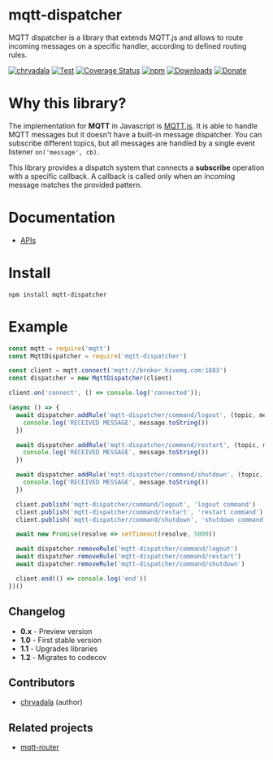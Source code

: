 # mqtt-dispatcher 
MQTT dispatcher is a library that extends MQTT.js and allows to route incoming messages on a specific handler, according to defined routing rules.

[![chrvadala](https://img.shields.io/badge/website-chrvadala-orange.svg)](https://chrvadala.github.io)
[![Test](https://github.com/chrvadala/mqtt-dispatcher/workflows/Test/badge.svg)](https://github.com/chrvadala/mqtt-dispatcher/actions)
[![Coverage Status](https://coveralls.io/repos/github/chrvadala/mqtt-dispatcher/badge.svg)](https://coveralls.io/github/chrvadala/mqtt-dispatcher)
[![npm](https://img.shields.io/npm/v/mqtt-dispatcher.svg?maxAge=2592000?style=plastic)](https://www.npmjs.com/package/mqtt-dispatcher)
[![Downloads](https://img.shields.io/npm/dm/mqtt-dispatcher.svg)](https://www.npmjs.com/package/mqtt-dispatcher)
[![Donate](https://img.shields.io/badge/donate-GithubSponsor-green.svg)](https://github.com/sponsors/chrvadala)


# Why this library?
The implementation for **MQTT** in Javascript is [MQTT.js](https://github.com/mqttjs/MQTT.js). It is able to handle MQTT messages but it doesn't have
a built-in message dispatcher. You can subscribe different topics, but all messages are handled by a single event listener `on('message', cb)`.

This library provides a dispatch system that connects a **subscribe** operation with a specific callback. A callback is called only when an incoming message matches the provided pattern.

# Documentation
- [APIs](https://github.com/chrvadala/mqtt-dispatcher/blob/main/docs/api.md)

# Install
````
npm install mqtt-dispatcher
````

# Example
```javascript
const mqtt = require('mqtt')
const MqttDispatcher = require('mqtt-dispatcher')

const client = mqtt.connect('mqtt://broker.hivemq.com:1883')
const dispatcher = new MqttDispatcher(client)

client.on('connect', () => console.log('connected'));

(async () => {
  await dispatcher.addRule('mqtt-dispatcher/command/logout', (topic, message) => {
    console.log('RECEIVED MESSAGE', message.toString())
  })

  await dispatcher.addRule('mqtt-dispatcher/command/restart', (topic, message) => {
    console.log('RECEIVED MESSAGE', message.toString())
  })

  await dispatcher.addRule('mqtt-dispatcher/command/shutdown', (topic, message) => {
    console.log('RECEIVED MESSAGE', message.toString())
  })

  client.publish('mqtt-dispatcher/command/logout', 'logout command')
  client.publish('mqtt-dispatcher/command/restart', 'restart command')
  client.publish('mqtt-dispatcher/command/shutdown', 'shutdown command')

  await new Promise(resolve => setTimeout(resolve, 5000))

  await dispatcher.removeRule('mqtt-dispatcher/command/logout')
  await dispatcher.removeRule('mqtt-dispatcher/command/restart')
  await dispatcher.removeRule('mqtt-dispatcher/command/shutdown')

  client.end(() => console.log('end'))
})()
```

## Changelog
- **0.x** - Preview version
- **1.0** - First stable version
- **1.1** - Upgrades libraries
- **1.2** - Migrates to codecov

## Contributors
- [chrvadala](https://github.com/chrvadala) (author)

## Related projects
- [mqtt-router](https://www.npmjs.com/package/mqtt-router)
